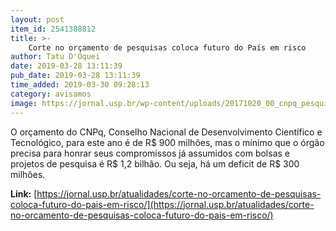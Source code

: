 ```yaml
---
layout: post
item_id: 2541388812
title: >-
    Corte no orçamento de pesquisas coloca futuro do País em risco
author: Tatu D'Oquei
date: 2019-03-28 13:11:39
pub_date: 2019-03-28 13:11:39
time_added: 2019-03-30 09:28:13
category: avisamos
image: https://jornal.usp.br/wp-content/uploads/20171020_00_cnpq_pesquisa_ciencia.jpg
---
```


O orçamento do CNPq, Conselho Nacional de Desenvolvimento Científico e Tecnológico, para este ano é de R$ 900 milhões, mas o mínimo que o órgão precisa para honrar seus compromissos já assumidos com bolsas e projetos de pesquisa é R$ 1,2 bilhão. Ou seja, há um deficit de R$ 300 milhões.

**Link:** [https://jornal.usp.br/atualidades/corte-no-orcamento-de-pesquisas-coloca-futuro-do-pais-em-risco/](https://jornal.usp.br/atualidades/corte-no-orcamento-de-pesquisas-coloca-futuro-do-pais-em-risco/)

